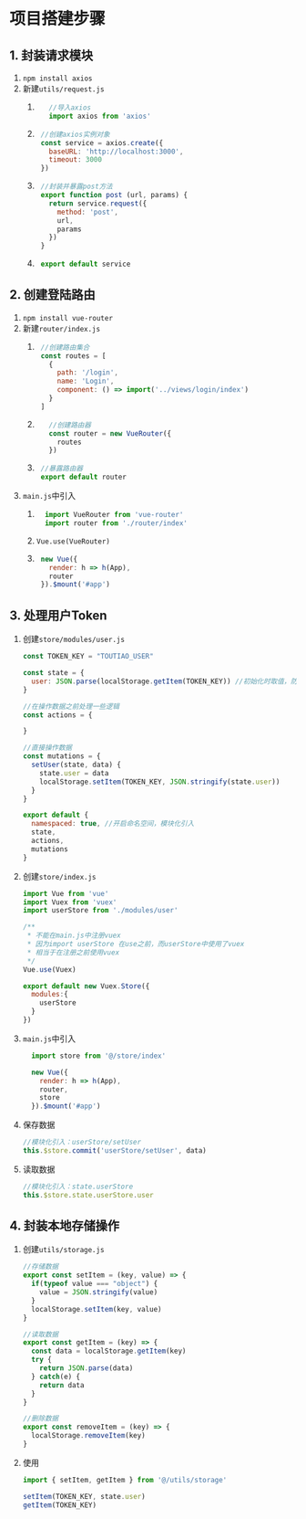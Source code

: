 # 项目搭建步骤

## 1. 封装请求模块

   1. ```npm install axios```
   2. 新建```utils/request.js```
      1. ```js
            //导入axios 
            import axios from 'axios'
          ```
      2. ```js
          //创建axios实例对象
          const service = axios.create({
            baseURL: 'http://localhost:3000',
            timeout: 3000
          })
          ```
      3. ```js
          //封装并暴露post方法
          export function post (url, params) {
            return service.request({
              method: 'post',
              url,
              params
            })
          }
          ```
      4. ```js
          export default service
          ```
## 2. 创建登陆路由

   1. ```npm install vue-router```
   2. 新建```router/index.js```
      1. ```js
          //创建路由集合
          const routes = [
            {
              path: '/login',
              name: 'Login',
              component: () => import('../views/login/index')
            }
          ]
          ```
      2. ```js
            //创建路由器
            const router = new VueRouter({
              routes
            })
          ```
      3. ```js
          //暴露路由器
          export default router
          ```
  3. ```main.js```中引入
     1. ```js
          import VueRouter from 'vue-router'
          import router from './router/index'
        ```

     2. ```Vue.use(VueRouter)```

     3. ```js
         new Vue({
           render: h => h(App),
           router
         }).$mount('#app')
        ```

## 3. 处理用户Token

  1. 创建`store/modules/user.js`
      ```js
      const TOKEN_KEY = "TOUTIAO_USER"
      
      const state = {
        user: JSON.parse(localStorage.getItem(TOKEN_KEY)) //初始化时取值，防止刷新浏览器时清空数据
      }
      
      //在操作数据之前处理一些逻辑
      const actions = {
      
      }
      
      //直接操作数据
      const mutations = {
        setUser(state, data) {
          state.user = data
          localStorage.setItem(TOKEN_KEY, JSON.stringify(state.user))
        }
      }
      
      export default {
        namespaced: true, //开启命名空间，模块化引入
        state,
        actions,
        mutations
      }
      ```
  2. 创建`store/index.js`
      ```js
      import Vue from 'vue'
      import Vuex from 'vuex'
      import userStore from './modules/user'
      
      /**
       * 不能在main.js中注册vuex
       * 因为import userStore 在use之前，而userStore中使用了vuex
       * 相当于在注册之前使用vuex
       */
      Vue.use(Vuex) 
      
      export default new Vuex.Store({
        modules:{
          userStore
        }
      })
      ```
      
  3. `main.js`中引入
      ```js
        import store from '@/store/index'
      
        new Vue({
          render: h => h(App),
          router,
          store
        }).$mount('#app')
      ```
  4. 保存数据
      ```js
      //模块化引入：userStore/setUser
      this.$store.commit('userStore/setUser', data)
      ```
  5. 读取数据
      ```js
      //模块化引入：state.userStore
      this.$store.state.userStore.user
      ```

## 4. 封装本地存储操作
  1. 创建`utils/storage.js`
      ```js
      //存储数据
      export const setItem = (key, value) => {
        if(typeof value === "object") {
          value = JSON.stringify(value)
        }
        localStorage.setItem(key, value)
      }

      //读取数据
      export const getItem = (key) => {
        const data = localStorage.getItem(key)
        try {
          return JSON.parse(data)
        } catch(e) {
          return data
        }
      }

      //删除数据
      export const removeItem = (key) => {
        localStorage.removeItem(key)
      }
      ```

  2. 使用
      ```js
      import { setItem, getItem } from '@/utils/storage'

      setItem(TOKEN_KEY, state.user)
      getItem(TOKEN_KEY)
      ```